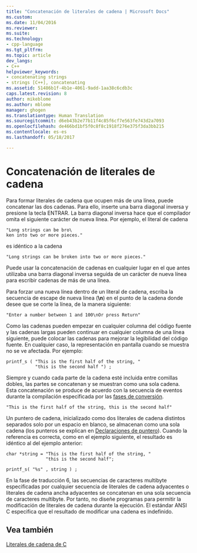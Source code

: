 ```yaml
---
title: "Concatenación de literales de cadena | Microsoft Docs"
ms.custom: 
ms.date: 11/04/2016
ms.reviewer: 
ms.suite: 
ms.technology:
- cpp-language
ms.tgt_pltfrm: 
ms.topic: article
dev_langs:
- C++
helpviewer_keywords:
- concatenating strings
- strings [C++], concatenating
ms.assetid: 51486b1f-4b1e-4061-9add-1aa38c6cdb3c
caps.latest.revision: 8
author: mikeblome
ms.author: mblome
manager: ghogen
ms.translationtype: Human Translation
ms.sourcegitcommit: d6eb43b2e77b11f4c85f6cf7e563fe743d2a7093
ms.openlocfilehash: de466bd1bf5f0c8f8c1918f276e375f3da3bb215
ms.contentlocale: es-es
ms.lasthandoff: 05/18/2017

---
```

# <a name="string-literal-concatenation"></a>Concatenación de literales de cadena
Para formar literales de cadena que ocupen más de una línea, puede concatenar las dos cadenas. Para ello, inserte una barra diagonal inversa y presione la tecla ENTRAR. La barra diagonal inversa hace que el compilador omita el siguiente carácter de nueva línea. Por ejemplo, el literal de cadena  
  
```  
"Long strings can be bro\  
ken into two or more pieces."  
```  
  
 es idéntico a la cadena  
  
```  
"Long strings can be broken into two or more pieces."  
```  
  
 Puede usar la concatenación de cadenas en cualquier lugar en el que antes utilizaba una barra diagonal inversa seguida de un carácter de nueva línea para escribir cadenas de más de una línea.  
  
 Para forzar una nueva línea dentro de un literal de cadena, escriba la secuencia de escape de nueva línea (**\n**) en el punto de la cadena donde desee que se corte la línea, de la manera siguiente:  
  
```  
"Enter a number between 1 and 100\nOr press Return"  
```  
  
 Como las cadenas pueden empezar en cualquier columna del código fuente y las cadenas largas pueden continuar en cualquier columna de una línea siguiente, puede colocar las cadenas para mejorar la legibilidad del código fuente. En cualquier caso, la representación en pantalla cuando se muestra no se ve afectada. Por ejemplo:  
  
```  
printf_s ( "This is the first half of the string, "  
           "this is the second half ") ;  
```  
  
 Siempre y cuando cada parte de la cadena esté incluida entre comillas dobles, las partes se concatenan y se muestran como una sola cadena. Esta concatenación se produce de acuerdo con la secuencia de eventos durante la compilación especificada por las [fases de conversión](../preprocessor/phases-of-translation.md).  
  
```  
"This is the first half of the string, this is the second half"  
```  
  
 Un puntero de cadena, inicializado como dos literales de cadena distintos separados solo por un espacio en blanco, se almacenan como una sola cadena (los punteros se explican en [Declaraciones de puntero](../c-language/pointer-declarations.md)). Cuando la referencia es correcta, como en el ejemplo siguiente, el resultado es idéntico al del ejemplo anterior:  
  
```  
char *string = "This is the first half of the string, "  
               "this is the second half";  
  
printf_s( "%s" , string ) ;  
```  
  
 En la fase de traducción 6, las secuencias de caracteres multibyte especificadas por cualquier secuencia de literales de cadena adyacentes o literales de cadena ancha adyacentes se concatenan en una sola secuencia de caracteres multibyte. Por tanto, no diseñe programas para permitir la modificación de literales de cadena durante la ejecución. El estándar ANSI C especifica que el resultado de modificar una cadena es indefinido.  
  
## <a name="see-also"></a>Vea también  
 [Literales de cadena de C](../c-language/c-string-literals.md)
